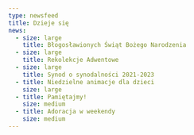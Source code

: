 ```yaml
---
type: newsfeed
title: Dzieje się
news:
  - size: large
    title: Błogosławionych Świąt Bożego Narodzenia
  - size: large
    title: Rekolekcje Adwentowe
  - size: large
    title: Synod o synodalności 2021-2023
  - title: Niedzielne animacje dla dzieci
    size: large
  - title: Pamiętajmy!
    size: medium
  - title: Adoracja w weekendy
    size: medium
---
```

